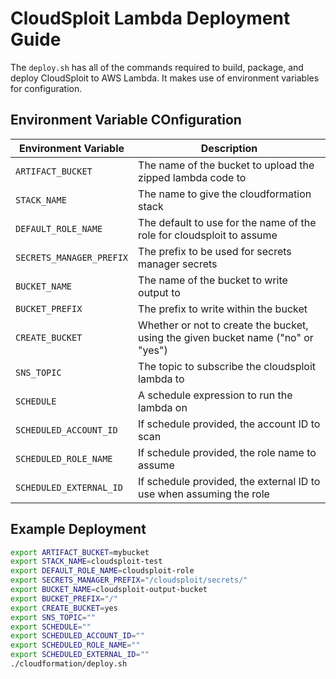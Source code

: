 # CloudSploit Lambda Deployment Guide

The `deploy.sh` has all of the commands required to build, package, and deploy CloudSploit to AWS Lambda. It makes use of environment variables for configuration.

## Environment Variable COnfiguration

|   Environment Variable    | Description
|---------------------------|-------------
| `ARTIFACT_BUCKET`         | The name of the bucket to upload the zipped lambda code to
| `STACK_NAME`              | The name to give the cloudformation stack
| `DEFAULT_ROLE_NAME`       | The default to use for the name of the role for cloudsploit to assume
| `SECRETS_MANAGER_PREFIX`  | The prefix to be used for secrets manager secrets
| `BUCKET_NAME`             | The name of the bucket to write output to
| `BUCKET_PREFIX`           | The prefix to write within the bucket
| `CREATE_BUCKET`           | Whether or not to create the bucket, using the given bucket name ("no" or "yes")
| `SNS_TOPIC`               | The topic to subscribe the cloudsploit lambda to
| `SCHEDULE`                | A schedule expression to run the lambda on
| `SCHEDULED_ACCOUNT_ID`    | If schedule provided, the account ID to scan
| `SCHEDULED_ROLE_NAME`     | If schedule provided, the role name to assume
| `SCHEDULED_EXTERNAL_ID`   | If schedule provided, the external ID to use when assuming the role

## Example Deployment

```bash
export ARTIFACT_BUCKET=mybucket
export STACK_NAME=cloudsploit-test
export DEFAULT_ROLE_NAME=cloudsploit-role
export SECRETS_MANAGER_PREFIX="/cloudsploit/secrets/"
export BUCKET_NAME=cloudsploit-output-bucket
export BUCKET_PREFIX="/"
export CREATE_BUCKET=yes
export SNS_TOPIC=""
export SCHEDULE=""
export SCHEDULED_ACCOUNT_ID=""
export SCHEDULED_ROLE_NAME=""
export SCHEDULED_EXTERNAL_ID=""
./cloudformation/deploy.sh
```

